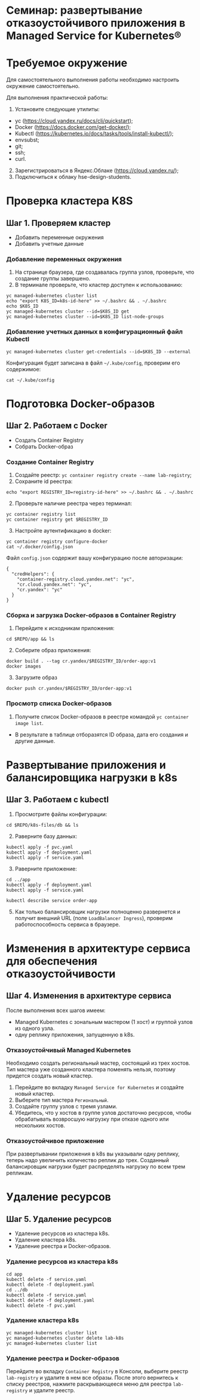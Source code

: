 # Семинар: развертывание отказоустойчивого приложения в Managed Service for Kubernetes®

# Требуемое окружение

Для самостоятельного выполнения работы необходимо настроить окружение самостоятельно.

Для выполнения практической работы:
1. Установите следующие утилиты:
* yc (https://cloud.yandex.ru/docs/cli/quickstart);
* Docker (https://docs.docker.com/get-docker/);
* Kubectl (https://kubernetes.io/docs/tasks/tools/install-kubectl/);
* envsubst;
* git;
* ssh;
* curl.

2. Зарегистрироваться в Яндекс.Облаке (https://cloud.yandex.ru/);
3. Подключиться к облаку hse-design-students. 

# Проверка кластера K8S
## Шаг 1. Проверяем кластер
* Добавить переменные окружения
* Добавить учетные данные

### Добавление переменных окружения
1. На странице браузера, где создавалась группа узлов, проверьте, что создание группы завершено.
2. В терминале проверьте, что кластер доступен к использованию:
```
yc managed-kubernetes cluster list
echo "export K8S_ID=k8s-id-here" >> ~/.bashrc && . ~/.bashrc
echo $K8S_ID
yc managed-kubernetes cluster --id=$K8S_ID get
yc managed-kubernetes cluster --id=$K8S_ID list-node-groups
```

### Добавление учетных данных в конфигурационный файл Kubectl
```
yc managed-kubernetes cluster get-credentials --id=$K8S_ID --external
```
Конфигурация будет записана в файл `~/.kube/config`, проверим его содержимое:
```
cat ~/.kube/config
```

# Подготовка Docker-образов
## Шаг 2. Работаем с Docker
* Создать Container Registry
* Собрать Docker-образ

### Создание Container Registry
1. Создайте реестр: `yc container registry create --name lab-registry`;
2. Сохраните id реестра:
```
echo "export REGISTRY_ID=registry-id-here" >> ~/.bashrc && . ~/.bashrc
```
2. Проверьте наличие реестра через терминал:
```
yc container registry list
yc container registry get $REGISTRY_ID
```

3. Настройте аутентификацию в docker:
```
yc container registry configure-docker
cat ~/.docker/config.json
```
Файл `config.json` содержит вашу конфигурацию после авторизации:
```
{
  "credHelpers": {
    "container-registry.cloud.yandex.net": "yc",
    "cr.cloud.yandex.net": "yc",
    "cr.yandex": "yc"
  }
}
```

### Сборка и загрузка Docker-образов в Container Registry
1. Перейдите к исходникам приложения:
```
cd $REPO/app && ls
```

2. Соберите образ приложения:
```
docker build . --tag cr.yandex/$REGISTRY_ID/order-app:v1
docker images
```

3. Загрузите образ
```
docker push cr.yandex/$REGISTRY_ID/order-app:v1
```

### Просмотр списка Docker-образов

1. Получите список Docker-образов в реестре командой `yc container image list`.
* В результате в таблице отборазятся ID образа, дата его создания и другие данные.

# Развертывание приложения и балансировщика нагрузки в k8s
## Шаг 3. Работаем с kubectl

1. Просмотрите файлы конфигурации:
```
cd $REPO/k8s-files/db && ls
```

2. Раверните базу данных:
```
kubectl apply -f pvc.yaml
kubectl apply -f deployment.yaml
kubectl apply -f service.yaml
```

3. Раверните приложение:
```
cd ../app
kubectl apply -f deployment.yaml
kubectl apply -f service.yaml
```

```
kubectl describe service order-app
```

5. Как только балансировщик нагрузки полноценно развернется и получит внешний URL (поле `LoadBalancer Ingress`),
проверим работоспособность сервиса в браузере.

# Изменения в архитектуре сервиса для обеспечения отказоустойчивости
## Шаг 4. Изменения в архитектуре сервиса

После выполнения всех шагов имеем:
* Managed Kubernetes с зональным мастером (1 хост) и группой узлов из одного узла.
* одну реплику приложения, запущенную в k8s.

### Отказоустойчивый Managed Kubernetes

Необходимо создать региональный мастер, состоящий из трех хостов. Тип мастера уже созданного кластера
поменять нельзя, поэтому придется создать новый кластер.
1. Перейдите во вкладку `Managed Service for Kubernetes` и создайте новый кластер.
2. Выберите тип мастера `Региональный`.
3. Создайте группу узлов с тремя узлами.
4. Убедитесь, что у хостов в группе узлов достаточно ресурсов, чтобы обрабатывать возвросшую нагрузку при отказе одного
или нескольких хостов.

### Отказоустойчивое приложение

При развертывании приложения в k8s вы указывали одну реплику, теперь надо увеличить количество реплик до трех. Созданный
балансировщик нагрузки будет распределять нагрузку по всем трем репликам.

# Удаление ресурсов
## Шаг 5. Удаление ресурсов
* Удаление ресурсов из кластера k8s.  
* Удаление кластера k8s.  
* Удаление реестра и Docker-образов.  

### Удаление ресурсов из кластера k8s
```
cd app
kubectl delete -f service.yaml
kubectl delete -f deployment.yaml
cd ../db
kubectl delete -f service.yaml
kubectl delete -f deployment.yaml
kubectl delete -f pvc.yaml
```

### Удаление кластера k8s
```
yc managed-kubernetes cluster list
yc managed-kubernetes cluster delete lab-k8s
yc managed-kubernetes cluster list
```

### Удаление реестра и Docker-образов
Перейдите во вкладку `Container Registry` в Консоли, выберите реестр `lab-registry` и удалите в нем все образы.
После этого вернитесь к списку реестров, нажмите раскрывающееся меню для реестра `lab-registry` и удалите реестр.
